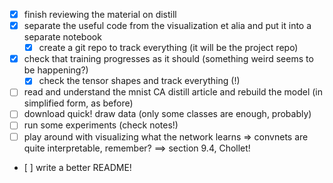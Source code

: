 - [x] finish reviewing the material on distill
- [x] separate the useful code from the visualization et alia and put it into a separate notebook
  - [x] create a git repo to track everything (it will be the project repo)
- [x] check that training progresses as it should (something weird seems to be happening?)
  - [x] check the tensor shapes and track everything (!)
- [ ] read and understand the mnist CA distill article and rebuild the model (in simplified form, as before)
- [ ] download quick! draw data (only some classes are enough, probably)
- [ ] run some experiments (check notes!)
- [ ] play around with visualizing what the network learns => convnets are quite interpretable, remember? ==> section 9.4, Chollet!
- [ ] write a better README!
